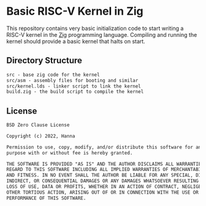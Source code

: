 # Basic RISC-V Kernel in Zig

This repository contains very basic initialization code to start writing a
RISC-V kernel in the [Zig](https://ziglang.org) programming language. Compiling
and running the kernel should provide a basic kernel that halts on start.

## Directory Structure

```txt
src - base zig code for the kernel
src/asm - assembly files for booting and similar
src/kernel.lds - linker script to link the kernel
build.zig - the build script to compile the kernel
```

## License

```txt
BSD Zero Clause License

Copyright (c) 2022, Hanna

Permission to use, copy, modify, and/or distribute this software for any
purpose with or without fee is hereby granted.

THE SOFTWARE IS PROVIDED "AS IS" AND THE AUTHOR DISCLAIMS ALL WARRANTIES WITH
REGARD TO THIS SOFTWARE INCLUDING ALL IMPLIED WARRANTIES OF MERCHANTABILITY
AND FITNESS. IN NO EVENT SHALL THE AUTHOR BE LIABLE FOR ANY SPECIAL, DIRECT,
INDIRECT, OR CONSEQUENTIAL DAMAGES OR ANY DAMAGES WHATSOEVER RESULTING FROM
LOSS OF USE, DATA OR PROFITS, WHETHER IN AN ACTION OF CONTRACT, NEGLIGENCE OR
OTHER TORTIOUS ACTION, ARISING OUT OF OR IN CONNECTION WITH THE USE OR
PERFORMANCE OF THIS SOFTWARE.
```
